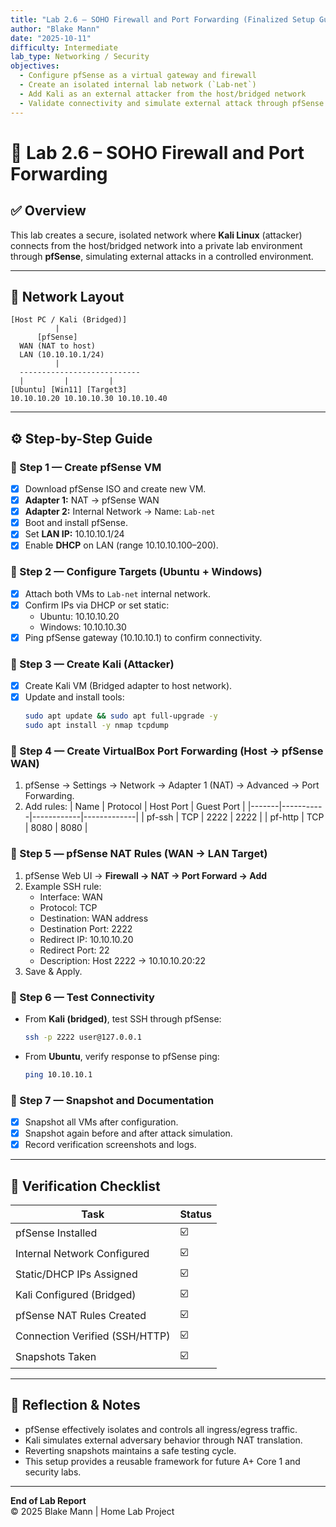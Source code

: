 ```yaml
---
title: "Lab 2.6 – SOHO Firewall and Port Forwarding (Finalized Setup Guide)"
author: "Blake Mann"
date: "2025-10-11"
difficulty: Intermediate
lab_type: Networking / Security
objectives:
  - Configure pfSense as a virtual gateway and firewall
  - Create an isolated internal lab network (`Lab-net`)
  - Add Kali as an external attacker from the host/bridged network
  - Validate connectivity and simulate external attack through pfSense
---
```


# 🧪 Lab 2.6 – SOHO Firewall and Port Forwarding

## ✅ Overview
This lab creates a secure, isolated network where **Kali Linux** (attacker) connects from the host/bridged network into a private lab environment through **pfSense**, simulating external attacks in a controlled environment.

---

## 🧭 Network Layout

```
[Host PC / Kali (Bridged)]
          |
      [pfSense]
  WAN (NAT to host)
  LAN (10.10.10.1/24)
          |
  ---------------------------
  |         |         |
[Ubuntu] [Win11] [Target3]
10.10.10.20 10.10.10.30 10.10.10.40
```

---

## ⚙️ Step-by-Step Guide

### 🧩 Step 1 — Create pfSense VM
- [x] Download pfSense ISO and create new VM.
- [x] **Adapter 1:** NAT → pfSense WAN
- [x] **Adapter 2:** Internal Network → Name: `Lab-net`
- [x] Boot and install pfSense.
- [x] Set **LAN IP:** 10.10.10.1/24
- [x] Enable **DHCP** on LAN (range 10.10.10.100–200).

### 🧩 Step 2 — Configure Targets (Ubuntu + Windows)
- [x] Attach both VMs to `Lab-net` internal network.
- [x] Confirm IPs via DHCP or set static:
  - Ubuntu: 10.10.10.20
  - Windows: 10.10.10.30
- [x] Ping pfSense gateway (10.10.10.1) to confirm connectivity.

### 🧩 Step 3 — Create Kali (Attacker)
- [x] Create Kali VM (Bridged adapter to host network).
- [x] Update and install tools:
  ```bash
  sudo apt update && sudo apt full-upgrade -y
  sudo apt install -y nmap tcpdump
  ```

### 🧩 Step 4 — Create VirtualBox Port Forwarding (Host → pfSense WAN)
1. pfSense → Settings → Network → Adapter 1 (NAT) → Advanced → Port Forwarding.
2. Add rules:
   | Name | Protocol | Host Port | Guest Port |
   |-------|-----------|------------|-------------|
   | pf-ssh | TCP | 2222 | 2222 |
   | pf-http | TCP | 8080 | 8080 |

### 🧩 Step 5 — pfSense NAT Rules (WAN → LAN Target)
1. pfSense Web UI → **Firewall → NAT → Port Forward → Add**
2. Example SSH rule:
   - Interface: WAN
   - Protocol: TCP
   - Destination: WAN address
   - Destination Port: 2222
   - Redirect IP: 10.10.10.20
   - Redirect Port: 22
   - Description: Host 2222 → 10.10.10.20:22
3. Save & Apply.

### 🧩 Step 6 — Test Connectivity
- From **Kali (bridged)**, test SSH through pfSense:
  ```bash
  ssh -p 2222 user@127.0.0.1
  ```
- From **Ubuntu**, verify response to pfSense ping:
  ```bash
  ping 10.10.10.1
  ```

### 🧩 Step 7 — Snapshot and Documentation
- [x] Snapshot all VMs after configuration.
- [x] Snapshot again before and after attack simulation.
- [x] Record verification screenshots and logs.

---

## 🧾 Verification Checklist

| Task | Status |
|------|--------|
| pfSense Installed | ☑️ |
| Internal Network Configured | ☑️ |
| Static/DHCP IPs Assigned | ☑️ |
| Kali Configured (Bridged) | ☑️ |
| pfSense NAT Rules Created | ☑️ |
| Connection Verified (SSH/HTTP) | ☑️ |
| Snapshots Taken | ☑️ |

---

## 🧠 Reflection & Notes
- pfSense effectively isolates and controls all ingress/egress traffic.
- Kali simulates external adversary behavior through NAT translation.
- Reverting snapshots maintains a safe testing cycle.
- This setup provides a reusable framework for future A+ Core 1 and security labs.

---

**End of Lab Report**  
© 2025 Blake Mann | Home Lab Project
